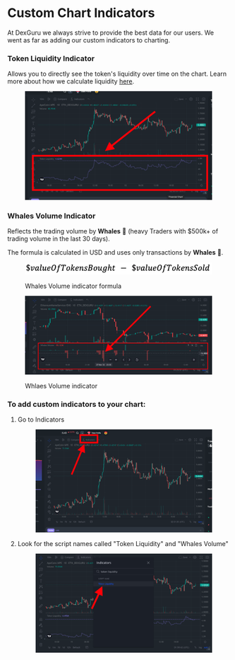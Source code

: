 # Custom Chart Indicators

At DexGuru we always strive to provide the best data for our users. We went as far as adding our custom indicators to charting.&#x20;

### **Token Liquidity Indicator**&#x20;

Allows you to directly see the token's liquidity over time on the chart. Learn more about how we calculate liquidity [here](../general/features/token-liquidity.md). &#x20;

<figure><img src="../.gitbook/assets/Screen Shot 2022-09-12 at 7.03.01 PM (1).png" alt=""><figcaption></figcaption></figure>

### **Whales Volume Indicator**&#x20;

Reflects the trading volume by **Whales** 🐳 (heavy Traders with $500k+ of trading volume in the last 30 days).&#x20;

The formula is calculated in USD and uses only transactions by **Whales** 🐳.

<figure><img src="../.gitbook/assets/Screen Shot 2022-11-29 at 11.11.59 AM.png" alt=""><figcaption><p>Whales Volume indicator formula</p></figcaption></figure>

<figure><img src="../.gitbook/assets/Screen Shot 2022-11-29 at 11.25.57 AM.png" alt=""><figcaption><p>Whlaes Volume indicator</p></figcaption></figure>

### To add custom indicators to your chart:&#x20;

1.  Go to Indicators&#x20;

    <figure><img src="../.gitbook/assets/Screen Shot 2022-09-12 at 7.01.06 PM (1).png" alt=""><figcaption></figcaption></figure>
2.  Look for the script names called "Token Liquidity" and "Whales Volume"

    <figure><img src="../.gitbook/assets/Screen Shot 2022-09-12 at 6.59.42 PM.png" alt=""><figcaption></figcaption></figure>

### &#x20;
